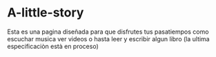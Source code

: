 # A-little-story
Esta es una pagina diseñada para que disfrutes tus pasatiempos como escuchar musica ver videos o hasta leer y escribir algun libro (la ultima especificaciòn està en proceso)
